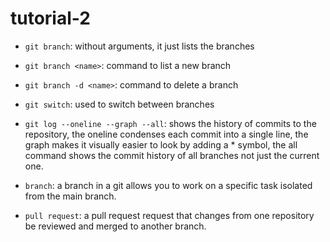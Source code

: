 # tutorial-2

- `git branch`: without arguments, it just lists the branches
- `git branch <name>`: command to list a new branch
- `git branch -d <name>`: command to delete a branch

- `git switch`: used to switch between branches
- `git log --oneline --graph --all`: shows the history of commits to the repository, the oneline condenses each commit into a single line, the graph makes it visually easier to look by adding a * symbol, the all command shows the commit history of all branches not just the current one.

- `branch`: a branch in a git allows you to work on a specific task isolated from the main branch. 
- `pull request`: a pull request request that changes from one repository be reviewed and merged to another branch. 

